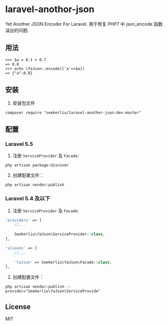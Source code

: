# laravel-anothor-json

Yet Another JSON Encoder For Laravel.
用于修复 PHP7 中 json_encode 函数溢出的问题.

## 用法

  ```shell
  >>> $a = 0.1 + 0.7
  => 0.8
  >>> echo \YaJson::encode(['a'=>$a])
  => {"a":0.8}
  ```
  
## 安装

1. 安装包文件

  ```shell
  composer require "seekerliu/laravel-another-json:dev-master"
  ```

## 配置

### Laravel 5.5
1. 注册 `ServiceProvider` 及 `Facade`:

  ```shell
  php artisan package:discover
  ```

2. 创建配置文件：
 
  ```shell
  php artisan vendor:publish
  ```
  
### Laravel 5.4 及以下
1. 注册 `ServiceProvider` 及 `Facade`:

  ```php
  'providers' => [
      //...
      
      Seekerliu\YaJson\ServiceProvider::class,
  ],
  
  'aliases' => [
      //...
      
      'YaJson' => Seekerliu\YaJson\Facade::class,
  ],
  ```
 

2. 创建配置文件：

  ```shell
  php artisan vendor:publish --provider="Seekerliu\YaJson\ServiceProvide"
  ```
  

## License

MIT
